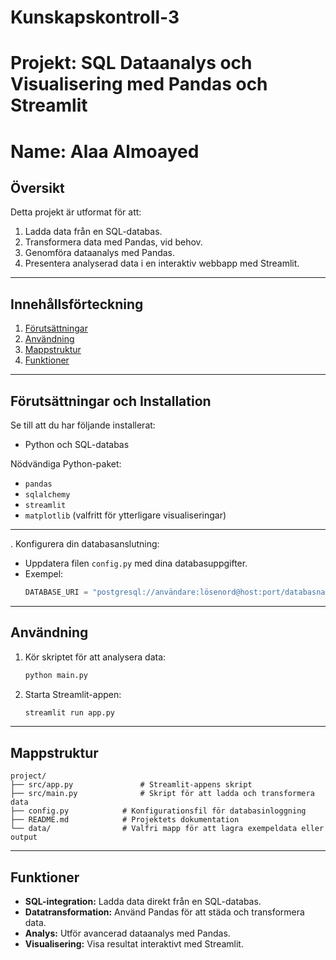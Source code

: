 # Kunskapskontroll-3

# Projekt: SQL Dataanalys och Visualisering med Pandas och Streamlit
# Name: Alaa Almoayed
## Översikt
Detta projekt är utformat för att:

1. Ladda data från en SQL-databas.
2. Transformera data med Pandas, vid behov.
3. Genomföra dataanalys med Pandas.
4. Presentera analyserad data i en interaktiv webbapp med Streamlit.

---

## Innehållsförteckning

1. [Förutsättningar](#förutsättningar)
2. [Användning](#användning)
3. [Mappstruktur](#mappstruktur)
4. [Funktioner](#funktioner)

---

## Förutsättningar och Installation

Se till att du har följande installerat:

- Python och SQL-databas

Nödvändiga Python-paket:

- `pandas`
- `sqlalchemy`
- `streamlit`
- `matplotlib` (valfritt för ytterligare visualiseringar)

---

. Konfigurera din databasanslutning:
   - Uppdatera filen `config.py` med dina databasuppgifter.
   - Exempel:
     ```python
     DATABASE_URI = "postgresql://användare:lösenord@host:port/databasnamn"
     ```

---

## Användning

1. Kör skriptet för att analysera data:
   ```bash
   python main.py
   ```

2. Starta Streamlit-appen:
   ```bash
   streamlit run app.py
   ```
---

## Mappstruktur

```
project/
├── src/app.py               # Streamlit-appens skript
├── src/main.py              # Skript för att ladda och transformera data
├── config.py            # Konfigurationsfil för databasinloggning
├── README.md            # Projektets dokumentation
└── data/                # Valfri mapp för att lagra exempeldata eller output
```

---

## Funktioner

- **SQL-integration:** Ladda data direkt från en SQL-databas.
- **Datatransformation:** Använd Pandas för att städa och transformera data.
- **Analys:** Utför avancerad dataanalys med Pandas.
- **Visualisering:** Visa resultat interaktivt med Streamlit.

